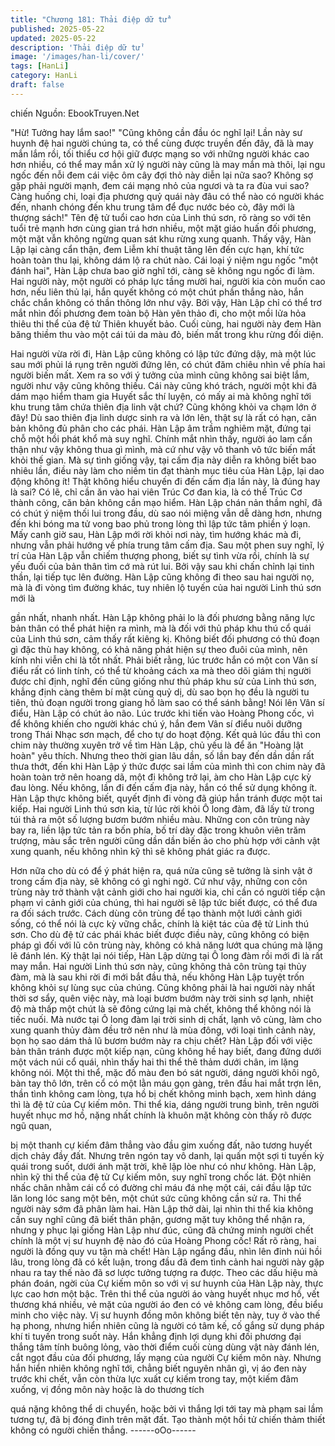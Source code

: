 ```yaml
---
title: "Chương 181: Thải điệp dữ tử"
published: 2025-05-22
updated: 2025-05-22
description: 'Thải điệp dữ tử'
image: '/images/han-li/cover/'
tags: [HanLi]
category: HanLi
draft: false
---
```


chiến
Nguồn: EbookTruyen.Net

"Hừ! Tưởng hay lắm sao!"
"Cũng không cần đầu óc nghĩ lại! Lần này sư huynh đệ hai người
chúng ta, có thể cùng được truyền đến đây, đã là may mắn lắm
rồi, tối thiểu cơ hội giữ được mạng so với những người khác cao
hơn nhiều, có thể may mắn xử lý người này cũng là may mắn mà
thôi, lại ngu ngốc đến nỗi đem cái việc ôm cây đợi thỏ này diễn lại
nữa sao? Không sợ gặp phải người mạnh, đem cái mạng nhỏ của
ngươi và ta ra đùa vui sao? Càng huống chi, loại địa phương quỷ
quái này đâu có thể nào có người khác đến, nhanh chóng đến khu
trung tâm để đục nước béo cò, đây mới là thượng sách!"
Tên đệ tử tuổi cao hơn của Linh thú sơn, rõ ràng so với tên tuổi
trẻ mạnh hơn cùng gian trá hơn nhiều, một mặt giáo huấn đối
phương, một mặt vẫn không ngừng quan sát khu rừng xung
quanh.
Thấy vậy, Hàn Lập lại càng cẩn thận, đem Liễm khí thuật tăng lên
đến cực hạn, khí tức hoàn toàn thu lại, không dám lộ ra chút nào.
Cái loại ý niệm ngu ngốc "một đánh hai", Hàn Lập chưa bao giờ
nghĩ tới, càng sẽ không ngu ngốc đi làm.
Hai người này, một người có pháp lực tầng mười hai, người kia
còn muốn cao hơn, nếu liên thủ lại, hắn quyết không có một chút
phần thắng nào, hắn chắc chắn không có thần thông lớn như vậy.
Bởi vậy, Hàn Lập chỉ có thể trơ mắt nhìn đối phương đem toàn bộ
Hàn yên thảo đi, cho một mồi lửa hỏa thiêu thi thể của đệ tử
Thiên khuyết bảo. Cuối cùng, hai người này đem Hàn băng thiềm
thu vào một cái túi da màu đỏ, biến mất trong khu rừng đối diện.

Hai người vừa rời đi, Hàn Lập cũng không có lập tức đứng dậy,
mà một lúc sau mới phủi lá rụng trên người đứng lên, có chút
đăm chiêu nhìn về phía hai người biến mất.
Xem ra so với ý tưởng của mình cũng không sai biệt lắm, người
như vậy cũng không thiếu.
Cái này cũng khó trách, người một khi đã dám mạo hiểm tham gia
Huyết sắc thí luyện, có mấy ai mà không nghĩ tới khu trung tâm
chứa thiên địa linh vật chứ? Cũng không khỏi va chạm lớn ở đây!
Dù sao thiên địa linh dược sinh ra và lớn lên, thật sự là rất có
hạn, căn bản không đủ phân cho các phái.
Hàn Lập âm trầm nghiêm mặt, đứng tại chỗ một hồi phát khổ mà
suy nghĩ.
Chính mắt nhìn thấy, người áo lam cẩn thận như vậy không thua
gì mình, mà cứ như vậy vô thanh vô tức biến mất khỏi thế gian.
Mà sự tình giống vậy, tại cấm địa này diễn ra không biết bao
nhiêu lần, điều này làm cho niềm tin đạt thành mục tiêu của Hàn
Lập, lại dao động không ít!
Thật không hiểu chuyến đi đến cấm địa lần này, là đúng hay là
sai? Có lẽ, chỉ cần ăn vào hai viên Trúc Cơ đan kia, là có thể Trúc
Cơ thành công, căn bản không cần mạo hiểm.
Hàn Lập chán nản thầm nghĩ, đã có chút ý niệm thối lui trong đầu,
dù sao nói miệng vẫn dễ dàng hơn, nhưng đến khi bóng ma tử
vong bao phủ trong lòng thì lập tức tâm phiền ý loạn.
Mấy canh giờ sau, Hàn Lập mới rời khỏi nơi này, tìm hướng khác
mà đi, nhưng vẫn phải hướng về phía trung tâm cấm địa.
Sau một phen suy nghĩ, lý trí của Hàn Lập vẫn chiếm thượng
phong, biết sự tình vừa rồi, chính là sự yếu đuối của bản thân tìm
cớ mà rút lui. Bởi vậy sau khi chấn chỉnh lại tinh thần, lại tiếp tục
lên đường.
Hàn Lập cũng không đi theo sau hai người nọ, mà là đi vòng tìm
đường khác, tuy nhiên lộ tuyến của hai người Linh thú sơn mới là

gần nhất, nhanh nhất.
Hàn Lập không phải lo là đối phương bằng năng lực bản thân có
thể phát hiện ra mình, mà là đối với thủ pháp khu thú cổ quái của
Linh thú sơn, cảm thấy rất kiêng kị. Không biết đối phương có thủ
đoạn gì đặc thù hay không, có khả năng phát hiện sự theo đuôi
của mình, nên kính nhi viễn chi là tốt nhất.
Phải biết rằng, lúc trước hắn có một con Vân sí điểu rất có linh
tính, có thể từ khoảng cách xa mà theo dõi giám thị người được
chỉ định, nghĩ đến cũng giống như thủ pháp khu sử của Linh thú
sơn, khẳng định càng thêm bí mật cùng quỷ dị, dù sao bọn họ
đều là người tu tiên, thủ đoạn người trong giang hồ làm sao có
thể sánh bằng!
Nói lên Vân sí điểu, Hàn Lập có chút ảo não. Lúc trước khi tiến
vào Hoàng Phong cốc, vì để không khiến cho người khác chú ý,
hắn đem Vân sí điểu nuôi dưỡng trong Thái Nhạc sơn mạch, để
cho tự do hoạt động.
Kết quả lúc đầu thì con chim này thường xuyên trở về tìm Hàn
Lập, chủ yếu là để ăn "Hoàng lật hoàn" yêu thích.
Nhưng theo thời gian lâu dần, số lần bay đến dần dần rất thưa
thớt, đến khi Hàn Lập ý thức được sai lầm của mình thì con chim
này đã hoàn toàn trở nên hoang dã, một đi không trở lại, àm cho
Hàn Lập cực kỳ đau lòng. Nếu không, lần đi đến cấm địa này, hắn
có thể sử dụng không ít.
Hàn Lập thực không biết, quyết định đi vòng đã giúp hắn tránh
được một tai kiếp.
Hai người Linh thú sơn kia, từ lúc rời khỏi Ô long đàm, đã lấy từ
trong túi thả ra một số lượng bươm bướm nhiều màu.
Những con côn trùng này bay ra, liền lập tức tản ra bốn phía, bố
trí dày đặc trong khuôn viên trăm trượng, màu sắc trên người
cũng dần dần biến ảo cho phù hợp với cảnh vật xung quanh, nếu
không nhìn kỹ thì sẽ không phát giác ra được.

Hơn nữa cho dù có để ý phát hiện ra, quá nửa cũng sẽ tưởng là
sinh vật ở trong cấm địa này, sẽ không có gì nghi ngờ.
Cứ như vậy, những con côn trùng này trở thành vật cảnh giới cho
hai người kia, chỉ cần có người tiếp cận phạm vi cảnh giới của
chúng, thì hai người sẽ lập tức biết được, có thể đưa ra đối sách
trước.
Cách dùng côn trùng để tạo thành một lưới cảnh giới sống, có thể
nói là cực kỳ vững chắc, chính là kiệt tác của đệ tử Linh thú sơn.
Cho dù đệ tử các phái khác biết được điều này, cũng không có
biện pháp gì đối với lũ côn trùng này, không có khả năng lướt qua
chúng mà lặng lẽ đánh lén.
Kỳ thật lại nói tiếp, Hàn Lập dừng tại Ô long đàm rồi mới đi là rất
may mắn. Hai người Linh thú sơn này, cũng không thả côn trùng
tại thủy đàm, mà là sau khi rời đi mới bắt đầu thả, nếu không Hàn
Lập tuyệt trốn không khỏi sự lùng sục của chúng.
Cũng không phải là hai người này nhất thời sơ sẩy, quên việc
này, mà loại bươm bướm này trời sinh sợ lạnh, nhiệt độ mà thấp
một chút là sẽ đông cứng lại mà chết, không thể không nói là tiếc
nuối.
Mà nước tại Ô long đàm lại trời sinh dị chất, lạnh vô cùng, làm
cho xung quanh thủy đàm đều trở nên như là mùa đông, với loại
tình cảnh này, bọn họ sao dám thả lũ bươm bướm này ra chịu
chết?
Hàn Lập đối với việc bản thân tránh được một kiếp nạn, cũng
không hề hay biết, đang đứng dưới một vách núi cổ quái, nhìn
thấy hai thi thể thê thảm dưới chân, im lặng không nói.
Một thi thể, mặc đồ màu đen bó sát người, dáng người khôi ngô,
bàn tay thô lớn, trên cổ có một lằn máu gọn gàng, trên đầu hai
mắt trợn lên, thần tình không cam lòng, tựa hồ bị chết không minh
bạch, xem hình dáng thì là đệ tử của Cự kiếm môn.
Thi thể kia, dáng người trung bình, trên người huyết nhục mơ hồ,
nặng nhất chính là khuôn mặt không còn thấy rõ được ngũ quan,

bị một thanh cự kiếm đâm thẳng vào đầu gim xuống đất, não
tương huyết dịch chảy đầy đất. Nhưng trên ngón tay vô danh, lại
quấn một sợi ti tuyến kỳ quái trong suốt, dưới ánh mặt trời, khẽ
lập lòe như có như không.
Hàn Lập, nhìn kỹ thi thể của đệ tử Cự kiếm môn, suy nghĩ trong
chốc lát. Đột nhiên nhấc chân nhằm cái cổ có đường chỉ máu đá
nhẹ một cái, cái đầu lập tức lăn long lóc sang một bên, một chút
sức cũng không cần sử ra.
Thi thể người này sớm đã phân làm hai.
Hàn Lập thở dài, lại nhìn thi thể kia không cần suy nghĩ cũng đã
biết thân phận, gương mặt tuy không thể nhận ra, nhưng y phục
lại giống Hàn Lập như đúc, cũng đã chứng minh người chết chính
là một vị sư huynh đệ nào đó của Hoàng Phong cốc!
Rất rõ ràng, hai người là đồng quy vu tận mà chết!
Hàn Lập ngẩng đầu, nhìn lên đỉnh núi hồi lâu, trong lòng đã có kết
luận, trong đầu đã đem tình cảnh hai người này gặp nhau ra tay
thế nào đã sơ lược tưởng tượng ra được.
Theo các dấu hiệu mà phán đoán, ngời của Cự kiếm môn so với
vị sư huynh của Hàn Lập này, thực lực cao hơn một bậc.
Trên thi thể của người áo vàng huyết nhục mơ hồ, vết thương khá
nhiều, vẻ mặt của người áo đen có vẻ không cam lòng, đều biểu
minh cho việc này.
Vị sư huynh đồng môn không biết tên này, tuy ở vào thế hạ
phong, nhưng hiển nhiên cũng là người có tâm kế, cố gắng sử
dụng pháp khí ti tuyến trong suốt này. Hắn khẳng định lợi dụng khi
đối phương đại thắng tâm tính buông lỏng, vào thời điểm cuối
cùng dùng vật này đánh lén, cắt ngọt đầu của đối phương, lấy
mạng của người Cự kiếm môn này.
Nhưng hắn hiển nhiên không nghĩ tới, chẳng biết nguyên nhân gì,
vị áo đen này trước khi chết, vẫn còn thừa lực xuất cự kiếm trong
tay, một kiếm đâm xuống, vị đồng môn này hoặc là do thương tích

quá nặng không thể di chuyển, hoặc bởi vì thắng lợi tới tay mà
phạm sai lầm tương tự, đã bị đóng đinh trên mặt đất. Tạo thành
một hồi tử chiến thảm thiết không có người chiến thắng.
------oOo------
